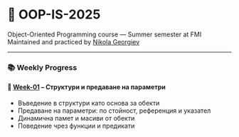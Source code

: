 # 🧠 OOP-IS-2025

Object-Oriented Programming course — Summer semester at FMI  
Maintained and practiced by [Nikola Georgiev](https://github.com/nikolaGeorgiev3000)

---

### 📚 Weekly Progress

#### 📁 [Week-01](./Week-01) – Структури и предаване на параметри

- Въведение в структури като основа за обекти  
- Предаване на параметри: по стойност, референция и указател  
- Динамична памет и масиви от обекти  
- Поведение чрез функции и предикати  